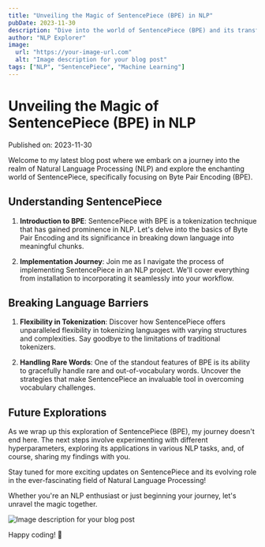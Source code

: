 ```yaml
---
title: "Unveiling the Magic of SentencePiece (BPE) in NLP"
pubDate: 2023-11-30
description: "Dive into the world of SentencePiece (BPE) and its transformative role in Natural Language Processing."
author: "NLP Explorer"
image:
  url: "https://your-image-url.com"
  alt: "Image description for your blog post"
tags: ["NLP", "SentencePiece", "Machine Learning"]
---
```


# Unveiling the Magic of SentencePiece (BPE) in NLP

Published on: 2023-11-30

Welcome to my latest blog post where we embark on a journey into the realm of Natural Language Processing (NLP) and explore the enchanting world of SentencePiece, specifically focusing on Byte Pair Encoding (BPE).

## Understanding SentencePiece

1. **Introduction to BPE**: SentencePiece with BPE is a tokenization technique that has gained prominence in NLP. Let's delve into the basics of Byte Pair Encoding and its significance in breaking down language into meaningful chunks.

2. **Implementation Journey**: Join me as I navigate the process of implementing SentencePiece in an NLP project. We'll cover everything from installation to incorporating it seamlessly into your workflow.

## Breaking Language Barriers

1. **Flexibility in Tokenization**: Discover how SentencePiece offers unparalleled flexibility in tokenizing languages with varying structures and complexities. Say goodbye to the limitations of traditional tokenizers.

2. **Handling Rare Words**: One of the standout features of BPE is its ability to gracefully handle rare and out-of-vocabulary words. Uncover the strategies that make SentencePiece an invaluable tool in overcoming vocabulary challenges.

## Future Explorations

As we wrap up this exploration of SentencePiece (BPE), my journey doesn't end here. The next steps involve experimenting with different hyperparameters, exploring its applications in various NLP tasks, and, of course, sharing my findings with you.

Stay tuned for more exciting updates on SentencePiece and its evolving role in the ever-fascinating field of Natural Language Processing!

Whether you're an NLP enthusiast or just beginning your journey, let's unravel the magic together.

![Image description for your blog post](https://your-image-url.com)

Happy coding! 🚀
